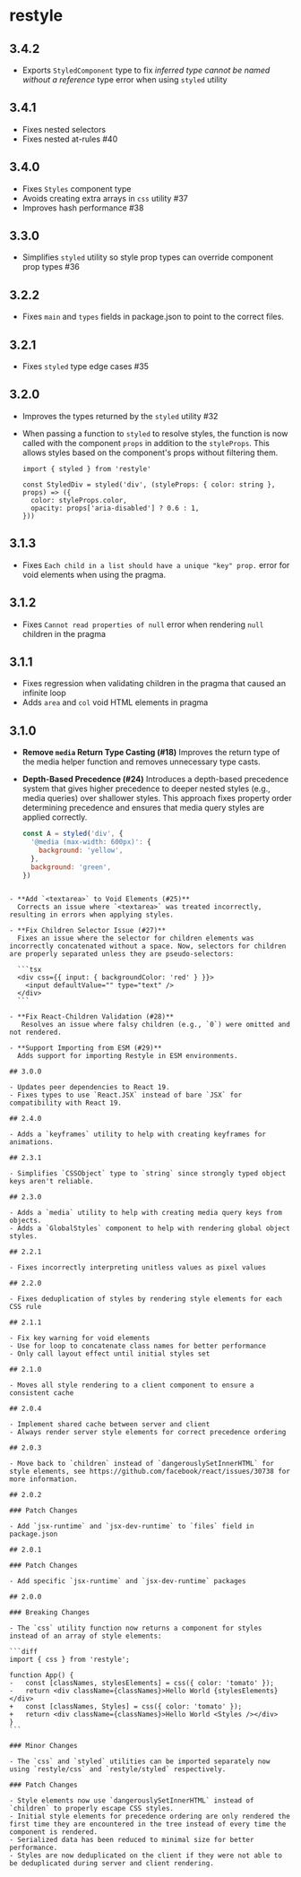 # restyle

## 3.4.2

- Exports `StyledComponent` type to fix _inferred type cannot be named without a reference_ type error when using `styled` utility

## 3.4.1

- Fixes nested selectors
- Fixes nested at-rules #40

## 3.4.0

- Fixes `Styles` component type
- Avoids creating extra arrays in `css` utility #37
- Improves hash performance #38

## 3.3.0

- Simplifies `styled` utility so style prop types can override component prop types #36

## 3.2.2

- Fixes `main` and `types` fields in package.json to point to the correct files.

## 3.2.1

- Fixes `styled` type edge cases #35

## 3.2.0

- Improves the types returned by the `styled` utility #32
- When passing a function to `styled` to resolve styles, the function is now called with the component `props` in addition to the `styleProps`. This allows styles based on the component's props without filtering them.

  ```tsx
  import { styled } from 'restyle'

  const StyledDiv = styled('div', (styleProps: { color: string }, props) => ({
    color: styleProps.color,
    opacity: props['aria-disabled'] ? 0.6 : 1,
  }))
  ```

## 3.1.3

- Fixes `Each child in a list should have a unique "key" prop.` error for void elements when using the pragma.

## 3.1.2

- Fixes `Cannot read properties of null` error when rendering `null` children in the pragma

## 3.1.1

- Fixes regression when validating children in the pragma that caused an infinite loop
- Adds `area` and `col` void HTML elements in pragma

## 3.1.0

- **Remove `media` Return Type Casting (#18)**
  Improves the return type of the media helper function and removes unnecessary type casts.

- **Depth-Based Precedence (#24)**
  Introduces a depth-based precedence system that gives higher precedence to deeper nested styles (e.g., media queries) over shallower styles. This approach fixes property order determining precedence and ensures that media query styles are applied correctly.

  ```js
  const A = styled('div', {
    '@media (max-width: 600px)': {
      background: 'yellow',
    },
    background: 'green',
  })
  ```

````

- **Add `<textarea>` to Void Elements (#25)**
  Corrects an issue where `<textarea>` was treated incorrectly, resulting in errors when applying styles.

- **Fix Children Selector Issue (#27)**
  Fixes an issue where the selector for children elements was incorrectly concatenated without a space. Now, selectors for children are properly separated unless they are pseudo-selectors:

  ```tsx
  <div css={{ input: { backgroundColor: 'red' } }}>
    <input defaultValue="" type="text" />
  </div>
  ```

- **Fix React-Children Validation (#28)**
   Resolves an issue where falsy children (e.g., `0`) were omitted and not rendered.

- **Support Importing from ESM (#29)**
  Adds support for importing Restyle in ESM environments.

## 3.0.0

- Updates peer dependencies to React 19.
- Fixes types to use `React.JSX` instead of bare `JSX` for compatibility with React 19.

## 2.4.0

- Adds a `keyframes` utility to help with creating keyframes for animations.

## 2.3.1

- Simplifies `CSSObject` type to `string` since strongly typed object keys aren't reliable.

## 2.3.0

- Adds a `media` utility to help with creating media query keys from objects.
- Adds a `GlobalStyles` component to help with rendering global object styles.

## 2.2.1

- Fixes incorrectly interpreting unitless values as pixel values

## 2.2.0

- Fixes deduplication of styles by rendering style elements for each CSS rule

## 2.1.1

- Fix key warning for void elements
- Use for loop to concatenate class names for better performance
- Only call layout effect until initial styles set

## 2.1.0

- Moves all style rendering to a client component to ensure a consistent cache

## 2.0.4

- Implement shared cache between server and client
- Always render server style elements for correct precedence ordering

## 2.0.3

- Move back to `children` instead of `dangerouslySetInnerHTML` for style elements, see https://github.com/facebook/react/issues/30738 for more information.

## 2.0.2

### Patch Changes

- Add `jsx-runtime` and `jsx-dev-runtime` to `files` field in package.json

## 2.0.1

### Patch Changes

- Add specific `jsx-runtime` and `jsx-dev-runtime` packages

## 2.0.0

### Breaking Changes

- The `css` utility function now returns a component for styles instead of an array of style elements:

```diff
import { css } from 'restyle';

function App() {
-   const [classNames, stylesElements] = css({ color: 'tomato' });
-   return <div className={classNames}>Hello World {stylesElements}</div>
+   const [classNames, Styles] = css({ color: 'tomato' });
+   return <div className={classNames}>Hello World <Styles /></div>
}
```

### Minor Changes

- The `css` and `styled` utilities can be imported separately now using `restyle/css` and `restyle/styled` respectively.

### Patch Changes

- Style elements now use `dangerouslySetInnerHTML` instead of `children` to properly escape CSS styles.
- Initial style elements for precedence ordering are only rendered the first time they are encountered in the tree instead of every time the component is rendered.
- Serialized data has been reduced to minimal size for better performance.
- Styles are now deduplicated on the client if they were not able to be deduplicated during server and client rendering.
````
